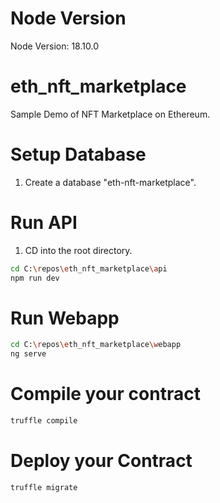 # Node Version
Node Version: 18.10.0

# eth_nft_marketplace
Sample Demo of NFT Marketplace on Ethereum.

# Setup Database
1. Create a database "eth-nft-marketplace".

# Run API
1. CD into the root directory.
```bash
cd C:\repos\eth_nft_marketplace\api
npm run dev
```

# Run Webapp
```bash
cd C:\repos\eth_nft_marketplace\webapp
ng serve
```

# Compile your contract
```bash
truffle compile
```

# Deploy your Contract
```bash
truffle migrate
```